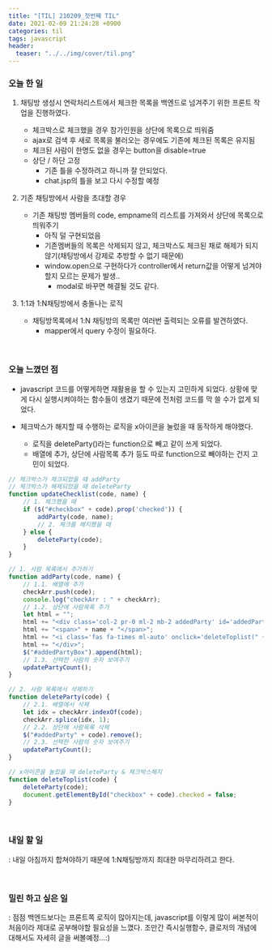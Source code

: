 ```yaml
---
title: "[TIL] 210209_첫번째 TIL"
date: 2021-02-09 21:24:28 +0900
categories: til
tags: javascript
header:
  teaser: "../../img/cover/til.png"
---
```


### 오늘 한 일
1. 채팅방 생성시 연락처리스트에서 체크한 목록을 백엔드로 넘겨주기 위한 프론트 작업을 진행하였다.
    - 체크박스로 체크했을 경우 참가인원을 상단에 목록으로 띄워줌
    - ajax로 검색 후 새로 목록을 불러오는 경우에도 기존에 체크된 목록은 유지됨
    - 체크된 사람이 한명도 없을 경우는 button을 disable=true
    - 상단 / 하단 고정
        - 기존 틀을 수정하려고 하니까 잘 안되었다.
        - chat.jsp의 틀을 보고 다시 수정할 예정
    
2. 기존 채팅방에서 사람을 초대할 경우
    - 기존 채팅방 멤버들의 code, empname의 리스트를 가져와서 상단에 목록으로 띄워주기
        - 아직 덜 구현되었음
        - 기존멤버들의 목록은 삭제되지 않고, 체크박스도 체크된 채로 해제가 되지 않기(채팅방에서 강제로 추방할 수 없기 때문에)
        - window.open으로 구현하다가 controller에서 return값을 어떻게 넘겨야할지 모르는 문제가 발생..
            - modal로 바꾸면 해결될 것도 같다.

3. 1:1과 1:N채팅방에서 충돌나는 로직
    - 채팅방목록에서 1:N 채팅방의 목록만 여러번 출력되는 오류를 발견하였다.
        - mapper에서 query 수정이 필요하다.

<br>

### 오늘 느꼈던 점
- javascript 코드를 어떻게하면 재활용을 할 수 있는지 고민하게 되었다.
상황에 맞게 다시 실행시켜야하는 함수들이 생겼기 때문에 전처럼 코드를 막 쓸 수가 없게 되었다.

- 체크박스가 해지할 때 수행하는 로직을 x아이콘을 눌렀을 때 동작하게 해야했다.
    - 로직을 deleteParty()라는 function으로 빼고 같이 쓰게 되었다.
    - 배열에 추가, 상단에 사람목록 추가 등도 따로 function으로 빼야하는 건지 고민이 되었다.
    
```javascript
// 체크박스가 체크되었을 때 addParty
// 체크박스가 해제되었을 때 deleteParty
function updateChecklist(code, name) {
    // 1. 체크했을 때
    if ($("#checkbox" + code).prop('checked')) {
        addParty(code, name);
        // 2. 체크를 해지했을 때
    } else {
        deleteParty(code);
    }
}

// 1. 사람 목록에서 추가하기
function addParty(code, name) {
    // 1.1. 배열에 추가
    checkArr.push(code);
    console.log("checkArr : " + checkArr);
    // 1.2. 상단에 사람목록 추가
    let html = "";
    html += "<div class='col-2 pr-0 ml-2 mb-2 addedParty' id='addedParty" + code + "'>";
    html += "<span>" + name + "</span>";
    html += "<i class='fas fa-times ml-auto' onclick='deleteToplist(" + code + ")'></i>";
    html += "</div>";
    $("#addedPartyBox").append(html);
    // 1.3. 선택한 사람의 숫자 보여주기
    updatePartyCount();
}

// 2. 사람 목록에서 삭제하기
function deleteParty(code) {
    // 2.1. 배열에서 삭제
    let idx = checkArr.indexOf(code);
    checkArr.splice(idx, 1);
    // 2.2. 상단에 사람목록 삭제
    $("#addedParty" + code).remove();
    // 2.3. 선택한 사람의 숫자 보여주기
    updatePartyCount();
}

// x아이콘을 눌렀을 때 deleteParty & 체크박스해지
function deleteToplist(code) {
    deleteParty(code);
    document.getElementById("checkbox" + code).checked = false;
}
```

<br>

### 내일 할 일

: 내일 아침까지 합쳐야하기 때문에 1:N채팅방까지 최대한 마무리하려고 한다.

<br>

### 밀린 하고 싶은 일

: 점점 백엔드보다는 프론트쪽 로직이 많아지는데, javascript를 이렇게 많이 써본적이 처음이라 제대로 공부해야할 필요성을 느꼈다.
조만간 즉시실행함수, 클로저의 개념에 대해서도 자세히 글을 써볼예정...:)
